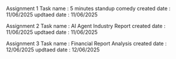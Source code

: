 Assignment 1
Task name    : 5 minutes standup comedy
created date : 11/06/2025
updtaed date : 11/06/2025

Assignment 2
Task name    : AI Agent Industry Report 
created date : 11/06/2025
updtaed date : 11/06/2025

Assignment 3
Task name    : Financial Report Analysis
created date : 12/06/2025
updtaed date : 12/06/2025


